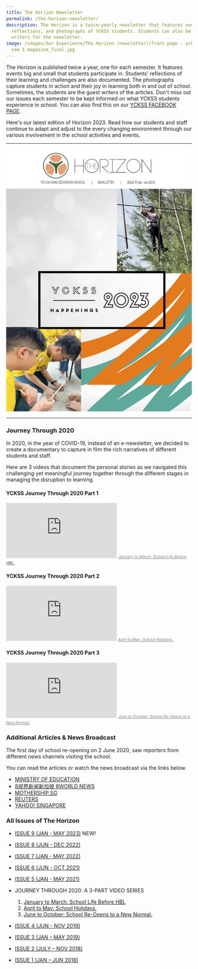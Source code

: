 ```yaml
---
title: The Horizon Newsletter
permalink: /the-horizon-newsletter/
description: The Horizon is a twice-yearly newsletter that features events,
  reflections, and photographs of YCKSS students. Students can also be guest
  writers for the newsletter.
image: /images/Our Experience/The Horizon (newsletter)/front page - yckss 2023
  sem 1 magazine_final.jpg
---
```

The Horizon is published twice a year, one for each semester. It features events big and small that students participate in. Students’ reflections of their learning and challenges are also documented. The photographs capture students in action and their joy in learning both in and out of school. Sometimes, the students are the guest writers of the articles. Don't miss out our issues each semester to be kept informed on what YCKSS students experience in school. You can also find this on our [YCKSS FACEBOOK PAGE](https://www.facebook.com/yiochukangsec).

Here's our latest edition of Horizon 2023. Read how our students and staff continue to adapt and adjust to the every changing environment through our various involvement in the school activities and events.

---

![The front cover of Horizon, Issue 9](/images/Our%20Experience/The%20Horizon%20(newsletter)/front%20page%20-%20yckss%202023%20sem%201%20magazine_final.jpg)

---

### Journey Through 2020

In 2020, in the year of COVID-19, instead of an e-newsletter, we decided to create a documentary to capture in film the rich narratives of different students and staff.

Here are 3 videos that document the personal stories as we navigated this challenging yet meaningful journey together through the different stages in managing the disruption to learning.

#### YCKSS Journey Through 2020 Part 1

<iframe style="aspect-ratio: 1.76991 / 1;" src="https://www.youtube.com/embed/lOQVsDo-_AI" title="YCKSS Journey Through 2020 Part 1, January to March" frameborder="0" allow="accelerometer; autoplay; clipboard-write; encrypted-media; gyroscope; picture-in-picture; web-share" allowfullscreen=""></iframe>
<a target="_blank" style="font-size: 0.75em; color:grey" href="https://www.youtube.com/watch?v=lOQVsDo-_AI"><i>January to March: School Life Before <strong><abbr title="Home-Based Learning">HBL</abbr>.</strong></i></a>
<br>

#### YCKSS Journey Through 2020 Part 2

<iframe style="aspect-ratio: 1.76991 / 1;" src="https://www.youtube.com/embed/mYRZgy5c-fs" title="YCKSS Journey Through 2020 Part 2, April to May" frameborder="0" allow="accelerometer; autoplay; clipboard-write; encrypted-media; gyroscope; picture-in-picture; web-share" allowfullscreen=""></iframe>
<a target="_blank" style="font-size: 0.75em; color:grey" href="https://www.youtube.com/watch?v=mYRZgy5c-fs"><i>April to May: School Holidays.</i></a>
<br>

#### YCKSS Journey Through 2020 Part 3

<iframe style="aspect-ratio: 1.76991 / 1;" src="https://www.youtube.com/embed/BDBEUba8dyc" title="YCKSS Journey Through 2020 Part 3, May to November" frameborder="0" allow="accelerometer; autoplay; clipboard-write; encrypted-media; gyroscope; picture-in-picture; web-share" allowfullscreen=""></iframe>
<a target="_blank" style="font-size: 0.75em; color:grey" href="https://www.youtube.com/watch?v=BDBEUba8dyc"><i>June to October:
School Re-Opens to a New Normal.</i></a>
<br>

### Additional Articles &amp; News Broadcast

The first day of school re-opening on 2 June 2020, saw reporters from different news channels visiting the school.

You can read the articles or watch the news broadcast via the links below.

*   [MINISTRY OF EDUCATION](https://twitter.com/moesg/status/1267807153559007234?lang=en)
*   [8视界新闻新加坡 8WORLD NEWS](https://www.8world.com/news/singapore/article/singapore-covid-19-school-reopen-1150671?fbclid=IwAR0W4o5g-hJD0xwqvStdhjnBfx5AOTNY2Wye3-OPIzB379FV5JwfKnJgJ6w)
*   [MOTHERSHIP.SG](https://mothership.sg/2020/06/schools-post-circuit-breaker/)
*   [REUTERS](https://www.reuters.com/article/us-health-coronavirus-singapore-reopenin/schools-reopen-as-singapore-eases-lockdown-restrictions-idUSKBN2390G8)
*   [YAHOO! SINGAPORE](https://sg.news.yahoo.com/schools-reopen-singapore-eases-lockdown-045107168.html)

### All Issues of The Horizon

*  [ISSUE 9 (JAN - MAY 2023)](/files/The%20Horizon%20(newsletter)/yckss%202023%20sem%201%20magazine_final.pdf) NEW!

*   [ISSUE 8 (JUN - DEC 2022)](/files/The%20Horizon%20(newsletter)/YCKSS%20Sem%202%202022%20NEWSLETTER.pdf)

*   [ISSUE 7 (JAN - MAY 2022)](/files/The%20Horizon%20(newsletter)/YCKSS%202022%20SEM%201%20MAGAZINE_v3pdf.pdf)
*   [ISSUE 6 (JUN - OCT 2021)](/files/The%20Horizon%20(newsletter)/THE%20HORIZON%20SEM%202%202021.pdf)
*   [ISSUE 5 (JAN - MAY 2021)](/files/The%20Horizon%20(newsletter)/2021%20Jan-May.pdf)

*   JOURNEY THROUGH 2020: A 3-PART VIDEO SERIES
	1. <a target="_blank" href="https://www.youtube.com/watch?v=lOQVsDo-_AI">January to March: School Life Before <abbr title="Home-Based Learning">HBL</abbr></a>
	2. <a target="_blank" href="https://www.youtube.com/watch?v=mYRZgy5c-fs">April to May: School Holidays.</a>
	3. <a target="_blank" href="https://www.youtube.com/watch?v=BDBEUba8dyc">June to October: School Re-Opens to a New Normal.</a>

*   [ISSUE 4 (JUN - NOV 2019)](/files/The%20Horizon%20(newsletter)/Newsletter%204.pdf)
*   [ISSUE 3 (JAN – MAY 2019)](/files/The%20Horizon%20(newsletter)/Newsletter%20Issue%203%20Final%20Update.pdf)
*   [ISSUE 2 (JULY – NOV 2018)](/files/The%20Horizon%20(newsletter)/The%20Horizon%20Issue%202%20(July%20-%20Nov%202018).pdf)
*   [ISSUE 1 (JAN – JUN 2018)](/files/The%20Horizon%20(newsletter)/The%20Horizon%20Issue%201.pdf)